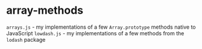 # array-methods

`arrays.js` - my implementations of a few `Array.prototype` methods native to JavaScript
`lowdash.js` - my implementations of a few methods from the `lodash` package
